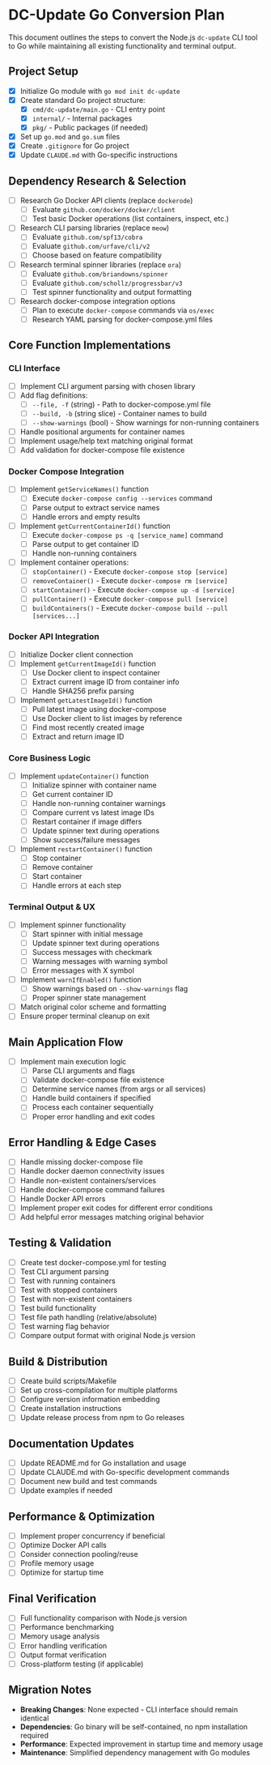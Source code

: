 # DC-Update Go Conversion Plan

This document outlines the steps to convert the Node.js `dc-update` CLI tool to Go while maintaining all existing functionality and terminal output.

## Project Setup

- [x] Initialize Go module with `go mod init dc-update`
- [x] Create standard Go project structure:
  - [x] `cmd/dc-update/main.go` - CLI entry point
  - [x] `internal/` - Internal packages
  - [x] `pkg/` - Public packages (if needed)
- [x] Set up `go.mod` and `go.sum` files
- [x] Create `.gitignore` for Go project
- [x] Update `CLAUDE.md` with Go-specific instructions

## Dependency Research & Selection

- [ ] Research Go Docker API clients (replace `dockerode`)
  - [ ] Evaluate `github.com/docker/docker/client`
  - [ ] Test basic Docker operations (list containers, inspect, etc.)
- [ ] Research CLI parsing libraries (replace `meow`)
  - [ ] Evaluate `github.com/spf13/cobra`
  - [ ] Evaluate `github.com/urfave/cli/v2`
  - [ ] Choose based on feature compatibility
- [ ] Research terminal spinner libraries (replace `ora`)
  - [ ] Evaluate `github.com/briandowns/spinner`
  - [ ] Evaluate `github.com/schollz/progressbar/v3`
  - [ ] Test spinner functionality and output formatting
- [ ] Research docker-compose integration options
  - [ ] Plan to execute `docker-compose` commands via `os/exec`
  - [ ] Research YAML parsing for docker-compose.yml files

## Core Function Implementations

### CLI Interface
- [ ] Implement CLI argument parsing with chosen library
- [ ] Add flag definitions:
  - [ ] `--file, -f` (string) - Path to docker-compose.yml file
  - [ ] `--build, -b` (string slice) - Container names to build
  - [ ] `--show-warnings` (bool) - Show warnings for non-running containers
- [ ] Handle positional arguments for container names
- [ ] Implement usage/help text matching original format
- [ ] Add validation for docker-compose file existence

### Docker Compose Integration
- [ ] Implement `getServiceNames()` function
  - [ ] Execute `docker-compose config --services` command
  - [ ] Parse output to extract service names
  - [ ] Handle errors and empty results
- [ ] Implement `getCurrentContainerId()` function
  - [ ] Execute `docker-compose ps -q [service_name]` command
  - [ ] Parse output to get container ID
  - [ ] Handle non-running containers
- [ ] Implement container operations:
  - [ ] `stopContainer()` - Execute `docker-compose stop [service]`
  - [ ] `removeContainer()` - Execute `docker-compose rm [service]`
  - [ ] `startContainer()` - Execute `docker-compose up -d [service]`
  - [ ] `pullContainer()` - Execute `docker-compose pull [service]`
  - [ ] `buildContainers()` - Execute `docker-compose build --pull [services...]`

### Docker API Integration
- [ ] Initialize Docker client connection
- [ ] Implement `getCurrentImageId()` function
  - [ ] Use Docker client to inspect container
  - [ ] Extract current image ID from container info
  - [ ] Handle SHA256 prefix parsing
- [ ] Implement `getLatestImageId()` function
  - [ ] Pull latest image using docker-compose
  - [ ] Use Docker client to list images by reference
  - [ ] Find most recently created image
  - [ ] Extract and return image ID

### Core Business Logic
- [ ] Implement `updateContainer()` function
  - [ ] Initialize spinner with container name
  - [ ] Get current container ID
  - [ ] Handle non-running container warnings
  - [ ] Compare current vs latest image IDs
  - [ ] Restart container if image differs
  - [ ] Update spinner text during operations
  - [ ] Show success/failure messages
- [ ] Implement `restartContainer()` function
  - [ ] Stop container
  - [ ] Remove container
  - [ ] Start container
  - [ ] Handle errors at each step

### Terminal Output & UX
- [ ] Implement spinner functionality
  - [ ] Start spinner with initial message
  - [ ] Update spinner text during operations
  - [ ] Success messages with checkmark
  - [ ] Warning messages with warning symbol
  - [ ] Error messages with X symbol
- [ ] Implement `warnIfEnabled()` function
  - [ ] Show warnings based on `--show-warnings` flag
  - [ ] Proper spinner state management
- [ ] Match original color scheme and formatting
- [ ] Ensure proper terminal cleanup on exit

## Main Application Flow
- [ ] Implement main execution logic
  - [ ] Parse CLI arguments and flags
  - [ ] Validate docker-compose file existence
  - [ ] Determine service names (from args or all services)
  - [ ] Handle build containers if specified
  - [ ] Process each container sequentially
  - [ ] Proper error handling and exit codes

## Error Handling & Edge Cases
- [ ] Handle missing docker-compose file
- [ ] Handle docker daemon connectivity issues
- [ ] Handle non-existent containers/services
- [ ] Handle docker-compose command failures
- [ ] Handle Docker API errors
- [ ] Implement proper exit codes for different error conditions
- [ ] Add helpful error messages matching original behavior

## Testing & Validation
- [ ] Create test docker-compose.yml for testing
- [ ] Test CLI argument parsing
- [ ] Test with running containers
- [ ] Test with stopped containers
- [ ] Test with non-existent containers
- [ ] Test build functionality
- [ ] Test file path handling (relative/absolute)
- [ ] Test warning flag behavior
- [ ] Compare output format with original Node.js version

## Build & Distribution
- [ ] Create build scripts/Makefile
- [ ] Set up cross-compilation for multiple platforms
- [ ] Configure version information embedding
- [ ] Create installation instructions
- [ ] Update release process from npm to Go releases

## Documentation Updates
- [ ] Update README.md for Go installation and usage
- [ ] Update CLAUDE.md with Go-specific development commands
- [ ] Document new build and test commands
- [ ] Update examples if needed

## Performance & Optimization
- [ ] Implement proper concurrency if beneficial
- [ ] Optimize Docker API calls
- [ ] Consider connection pooling/reuse
- [ ] Profile memory usage
- [ ] Optimize for startup time

## Final Verification
- [ ] Full functionality comparison with Node.js version
- [ ] Performance benchmarking
- [ ] Memory usage analysis
- [ ] Error handling verification
- [ ] Output format verification
- [ ] Cross-platform testing (if applicable)

## Migration Notes
- **Breaking Changes**: None expected - CLI interface should remain identical
- **Dependencies**: Go binary will be self-contained, no npm installation required
- **Performance**: Expected improvement in startup time and memory usage
- **Maintenance**: Simplified dependency management with Go modules
